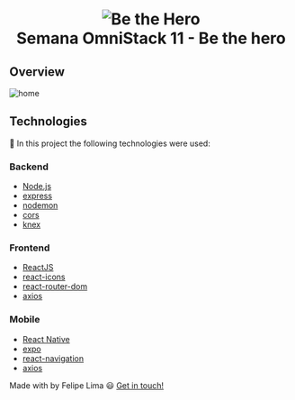 <h1 align="center">
    <img alt="Be the Hero" src="https://user-images.githubusercontent.com/26943148/77580892-822abc80-6ebb-11ea-9658-a574b1721a65.png" />
    <br />
    Semana OmniStack 11 - Be the hero
</h1>

## Overview

![home](https://user-images.githubusercontent.com/26943148/77581732-03368380-6ebd-11ea-817d-a363625317e8.png)

## Technologies

:hammer: In this project the following technologies were used:

### Backend

- [Node.js](https://nodejs.org)
- [express](https://expressjs.com/)
- [nodemon](https://nodemon.io/)
- [cors](https://developer.mozilla.org/pt-BR/docs/Web/HTTP/Controle_Acesso_CORS)
- [knex](http://knexjs.org/)


### Frontend

- [ReactJS](https://reactjs.org/)
- [react-icons](https://react-icons.netlify.com/#/)
- [react-router-dom](https://reacttraining.com/react-router/web/guides/quick-start)
- [axios](https://github.com/axios/axios)

### Mobile

- [React Native](https://facebook.github.io/react-native/)
- [expo](https://docs.expo.io/versions/latest/)
- [react-navigation](https://reactnavigation.org/)
- [axios](https://github.com/axios/axios)

Made with by Felipe Lima :smiley: [Get in touch!](https://www.linkedin.com/in/felipe-lima-00bb62171/)
